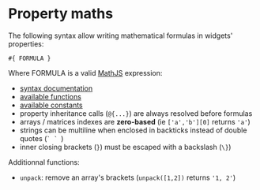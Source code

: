 # Property maths

The following syntax allow writing mathematical formulas in widgets' properties:

```
#{ FORMULA }
```

Where FORMULA is a valid [MathJS](http://mathjs.org/docs/expressions/syntax.html) expression:

- [syntax documentation](http://mathjs.org/docs/expressions/syntax.html)
- [available functions](http://mathjs.org/docs/reference/functions.html)
- [available constants](http://mathjs.org/docs/reference/constants.html)
- property inheritance calls (`@{...}`) are always resolved before formulas
- arrays / matrices indexes are **zero-based** (ie `['a','b'][0]` returns `'a'`)
- strings can be multiline when enclosed in backticks instead of double quotes (``` ` `  ```)
- inner closing brackets (`}`) must be escaped with a backslash (`\}`)

Additionnal functions:

- `unpack`: remove an array's brackets (`unpack([1,2])` returns `'1, 2'`)
